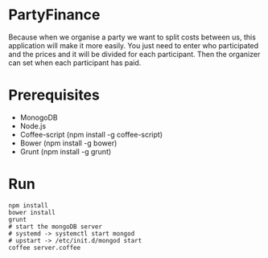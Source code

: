 # PartyFinance
Because when we organise a party we want to split costs between us, this application will make it more easily.
You just need to enter who participated and the prices and it will be divided for each participant. 
Then the organizer can set when each participant has paid.

# Prerequisites
 * MonogoDB
 * Node.js
 * Coffee-script (npm install -g coffee-script)
 * Bower (npm install -g bower)
 * Grunt (npm install -g grunt)

# Run
    npm install
    bower install
    grunt
    # start the mongoDB server
    # systemd -> systemctl start mongod
    # upstart -> /etc/init.d/mongod start
    coffee server.coffee
    
